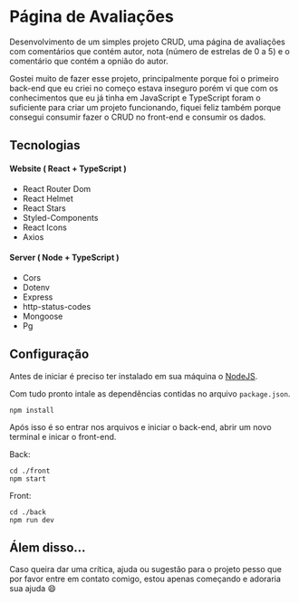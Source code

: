 # Página de Avaliações

Desenvolvimento de um simples projeto CRUD, uma página de avaliações com comentários que contém autor, nota (número de estrelas de 0 a 5) e o comentário que contém a opnião do autor.

Gostei muito de fazer esse projeto, principalmente porque foi o primeiro back-end que eu criei no começo estava inseguro porém vi que com os conhecimentos que eu já tinha em JavaScript e TypeScript foram o suficiente para criar um projeto funcionando, fiquei feliz também porque consegui consumir fazer o CRUD no front-end e consumir os dados.

## Tecnologias

#### Website ( React + TypeScript )

- React Router Dom
- React Helmet
- React Stars
- Styled-Components
- React Icons
- Axios

#### Server ( Node + TypeScript )

- Cors
- Dotenv
- Express
- http-status-codes
- Mongoose
- Pg

## Configuração

Antes de iniciar é preciso ter instalado em sua máquina o [NodeJS](https://nodejs.org/pt-br/download/).


Com tudo pronto intale as dependências contidas no arquivo `package.json`.
  ```
  npm install
  ```
  
Após isso é so entrar nos arquivos e iniciar o back-end, abrir um novo terminal e inicar o front-end.

  Back:
  ```
  cd ./front
  npm start
  ```
  Front:
  ```
  cd ./back
  npm run dev
  ```
  
## Álem disso...

Caso queira dar uma crítica, ajuda ou sugestão para o projeto pesso que por favor entre em contato comigo, estou apenas começando e adoraria sua ajuda :smile:
